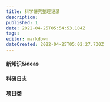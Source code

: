 ```yaml
---
title: 科学研究整理记录
description: 
published: 1
date: 2022-04-25T05:54:53.104Z
tags: 
editor: markdown
dateCreated: 2022-04-25T05:02:27.730Z
---
```


#### 新知识&ideas
#### 科研日志
#### [项目类](/zh/科研/科研项目)